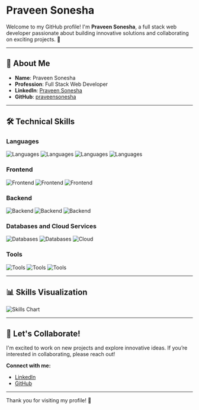 # Praveen Sonesha

Welcome to my GitHub profile! I'm **Praveen Sonesha**, a full stack web developer passionate about building innovative solutions and collaborating on exciting projects. 🚀

---

## 🌟 About Me

- **Name**: Praveen Sonesha
- **Profession**: Full Stack Web Developer
- **LinkedIn**: [Praveen Sonesha](https://www.linkedin.com/in/praveen-sonesha/)
- **GitHub**: [praveensonesha](https://github.com/praveensonesha)

---

## 🛠️ Technical Skills

### Languages
![Languages](https://img.shields.io/badge/C-C%20%7C%20C%2B%2B-yellow)
![Languages](https://img.shields.io/badge/Java-Java%20-blue)
![Languages](https://img.shields.io/badge/Python-Python%20-green)
![Languages](https://img.shields.io/badge/JavaScript-JavaScript%20-orange)

### Frontend
![Frontend](https://img.shields.io/badge/React.js-React.js%20-cyan)
![Frontend](https://img.shields.io/badge/HTML-HTML%20-orange)
![Frontend](https://img.shields.io/badge/CSS-CSS%20-blue)

### Backend
![Backend](https://img.shields.io/badge/Node.js-Node.js%20-green)
![Backend](https://img.shields.io/badge/Flask-Flask%20-blue)
![Backend](https://img.shields.io/badge/Express.js-Express.js%20-purple)

### Databases and Cloud Services
![Databases](https://img.shields.io/badge/MySQL-MySQL%20-blue)
![Databases](https://img.shields.io/badge/MongoDB-MongoDB%20-green)
![Cloud](https://img.shields.io/badge/AWS-AWS%20-orange)

### Tools
![Tools](https://img.shields.io/badge/VSCode-VSCode%20-blue)
![Tools](https://img.shields.io/badge/GitHub-GitHub%20-black)
![Tools](https://img.shields.io/badge/Postman-Postman%20-yellowgreen)

---

## 📊 Skills Visualization

![Skills Chart](https://quickchart.io/chart?c=%7Btype:%27bar%27,data:%7Blabels:[%27C%27,%27C%2B%2B%27,%27Java%27,%27Python%27,%27JavaScript%27],datasets:[%7Blabel:%27Skill%20Level%27,data:[8,7,9,9,8],backgroundColor:%27rgba(79,195,247,0.6)%27,borderColor:%27rgba(79,195,247,1)%27,%7D]%7D,options:%7Belements:%7Bbar:%7BborderWidth:1%7D%7D%7D%7D)

---

## 🤝 Let's Collaborate!

I'm excited to work on new projects and explore innovative ideas. If you’re interested in collaborating, please reach out!

**Connect with me:**
- [LinkedIn](https://www.linkedin.com/in/praveen-sonesha/)
- [GitHub](https://github.com/praveensonesha)

---

Thank you for visiting my profile! 🌟
